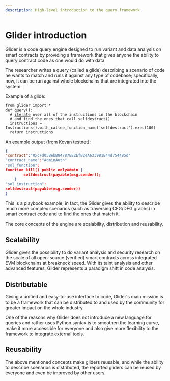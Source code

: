 ```yaml
---
description: High-level introduction to the query framework
---
```


# Glider introduction

Glider is a code query engine designed to run variant and data analysis on smart contracts by providing a framework that gives anyone the ability to query contract code as one would do with data.

The researcher writes a query (called a glide) describing a scenario of code he wants to match and runs it against any type of codebase; specifically, now, it can be run against whole blockchains that are integrated into the system.

Example of a glide:

<pre class="language-python"><code class="lang-python">from glider import *
def query():
  # <a data-footnote-ref href="#user-content-fn-1">iterate</a> over all of the instructions in the blockchain
  # and find the ones that call selfdestruct()
  instructions = Instructions().with_callee_function_name('selfdestruct').exec(100)
  return instructions
</code></pre>

An example output (from Kovan testnet):

```json
{
"contract":"0xcFd05BebB84787EE2EfB2eA633981E44d754485d"
"contract_name":"AdminAuth"
"sol_function":
function kill() public onlyAdmin {
        selfdestruct(payable(msg.sender));
    }
"sol_instruction":
selfdestruct(payable(msg.sender))
}
```

This is a playbook example; in fact, the Glider gives the ability to describe much more complex scenarios (such as traversing CFG/DFG graphs) in smart contract code and to find the ones that match it.

The core concepts of the engine are scalability, distribution and reusability.&#x20;

## Scalability

Glider gives the possibility to do variant analysis and security research on the scale of all open-source (verified) smart contracts across integrated EVM blockchains at breakneck speed. With its taint analysis and other advanced features, Glider represents a paradigm shift in code analysis.

## Distributable

Giving a unified and easy-to-use interface to code, Glider's main mission is to be a framework that can be distributed to and used by the community for greater impact on the whole industry.

One of the reasons why Glider does not introduce a new language for queries and rather uses Python syntax is to smoothen the learning curve, make it more accessible for everyone and also give more flexibility to the framework to integrate external tools.

## Reusability

The above mentioned concepts make gliders reusable, and while the ability to describe scenarios is distributed, the reported gliders can be reused by everyone and even be improved by other users.

[^1]: 

